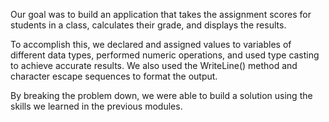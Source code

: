 Our goal was to build an application that takes the assignment scores for students in a class, calculates their grade, and displays the results. 

To accomplish this, we declared and assigned values to variables of different data types, performed numeric operations, and used type casting to achieve accurate results. We also used the WriteLine() method and character escape sequences to format the output.

By breaking the problem down, we were able to build a solution using the skills we learned in the previous modules.